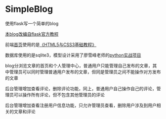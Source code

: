 # SimpleBlog
使用flask写一个简单的blog

[本blog改编自flask官方教程](https://flask.palletsprojects.com/en/1.1.x/tutorial/#tutorial)

前端[首页](https://github.com/sgal008/web.html-and-css-visual-quickstart-guide/blob/master/chapter-12/finished-page.html)使用的是[《HTML5与CSS3基础教程》](https://github.com/sgal008/web.html-and-css-visual-quickstart-guide)

数据库使用的是sqlite3，模型设计采用了廖雪峰老师的[python实战项目](https://www.liaoxuefeng.com/wiki/1016959663602400/1018490658464544)

blog分浏览文章的首页和个人管理中心，普通用户只能管理自己发布的文章，其中管理员可以同时管理普通用户发布的文章，但同是管理员之间不能操作对方发布的文章

后台管理增加查看评论，删除评论功能，同上，普通用户自己操作自己的评论，管理员可以操作所有评论，但不包含其他管理员的评论

后台管理增加查看注册用户信息功能，只允许管理员查看，删除用户涉及到用户相关的文章和评论
